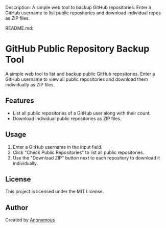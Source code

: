 Description:
A simple web tool to backup GitHub repositories. Enter a GitHub username to list public repositories and download individual repos as ZIP files.

README.md:

# GitHub Public Repository Backup Tool

A simple web tool to list and backup public GitHub repositories. Enter a GitHub username to view all public repositories and download them individually as ZIP files.

## Features
- List all public repositories of a GitHub user along with their count.
- Download individual public repositories as ZIP files.

## Usage
1. Enter a GitHub username in the input field.
2. Click "Check Public Repositories" to list all public repositories.
3. Use the "Download ZIP" button next to each repository to download it individually.

## License
This project is licensed under the MIT License.

## Author
Created by [Anonymous](https://x.com/4n0nymou3)